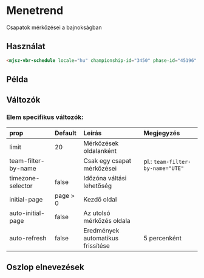 # Menetrend

Csapatok mérkőzései a bajnokságban

## Használat

```html
<mjsz-vbr-schedule locale="hu" championship-id="3450" phase-id="45196" timezone-selector />
```

<!--@include: ./parts/phase.md-->

## Példa

<ClientOnly>
  <mjsz-vbr-schedule
    locale="hu"
    championship-id="3450"
    phase-id="45196"
    timezone-selector
    auto-initial-page
    auto-refresh
  />
</ClientOnly>

## Változók

<!--@include: ./parts/props-base.md-->

<!--@include: ./parts/props-games.md-->

### Elem specifikus változók:

| prop                | Default  | Leírás                            | Megjegyzés                       |
| :------------------ | :------- | :-------------------------------- | :------------------------------- |
| limit               | 20       | Mérkőzések oldalanként            |
| team-filter-by-name |          | Csak egy csapat mérkőzései        | pl.: `team-filter-by-name="UTE"` |
| timezone-selector   | false    | Időzóna váltási lehetőség         |                                  |
| initial-page        | page > 0 | Kezdő oldal                       |                                  |
| auto-initial-page   | false    | Az utolsó mérkőzés oldala         |                                  |
| auto-refresh        | false    | Eredmények automatikus frissítése | 5 percenként                     |

## Oszlop elnevezések

<Columns name="COLUMNS_SCHEDULE" />
